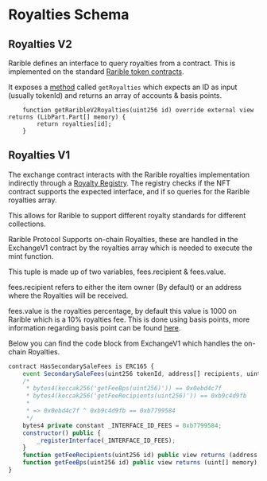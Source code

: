 # Royalties Schema

## Royalties V2

Rarible defines an interface to query royalties from a contract. This is implemented on the standard [Rarible token contracts](https://github.com/rariblecom/protocol-contracts/blob/57043e3f9e93223ef9d65dae351d3c55b34e5bf1/tokens/contracts/erc-721/ERC721Lazy.sol#L12).

It exposes a [method](https://github.com/rariblecom/protocol-contracts/blob/57043e3f9e93223ef9d65dae351d3c55b34e5bf1/royalties/contracts/impl/AbstractRoyalties.sol#L8) called `getRoyalties` which expects an ID as input (usually tokenId) and returns an array of accounts & basis points.

```
    function getRaribleV2Royalties(uint256 id) override external view returns (LibPart.Part[] memory) {
        return royalties[id];
    }
```

## Royalties V1

The exchange contract interacts with the Rarible royalties implementation indirectly through a [Royalty Registry](https://github.com/rariblecom/protocol-contracts/blob/57043e3f9e93223ef9d65dae351d3c55b34e5bf1/royalties-registry/contracts/RoyaltiesRegistry.sol#L58). The registry checks if the NFT contract supports the expected interface, and if so queries for the Rarible royalties array.

This allows for Rarible to support different royalty standards for different collections.

Rarible Protocol Supports on-chain Royalties, these are handled in the ExchangeV1 contract by the royalties array which is needed to execute the mint function.

This tuple is made up of two variables, fees.recipient & fees.value.

fees.recipient refers to either the item owner (By default) or an address where the Royalties will be received.

fees.value is the royalties percentage, by default this value is 1000 on Rarible which is a 10% royalties fee. This is done using basis points, more information regarding basis point can be found [here](https://corporatefinanceinstitute.com/resources/knowledge/finance/basis-point-beep/).

Below you can find the code block from ExchangeV1 which handles the on-chain Royalties.

```javascript
contract HasSecondarySaleFees is ERC165 {
    event SecondarySaleFees(uint256 tokenId, address[] recipients, uint[] bps);
    /*
     * bytes4(keccak256('getFeeBps(uint256)')) == 0x0ebd4c7f
     * bytes4(keccak256('getFeeRecipients(uint256)')) == 0xb9c4d9fb
     *
     * => 0x0ebd4c7f ^ 0xb9c4d9fb == 0xb7799584
     */
    bytes4 private constant _INTERFACE_ID_FEES = 0xb7799584;
    constructor() public {
        _registerInterface(_INTERFACE_ID_FEES);
    }
    function getFeeRecipients(uint256 id) public view returns (address payable[] memory);
    function getFeeBps(uint256 id) public view returns (uint[] memory);
}
```
